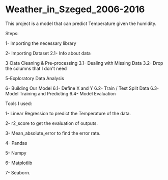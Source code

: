 # Weather_in_Szeged_2006-2016

This project is a model that can predict Temperature given the humidity.

Steps:

1- Importing the necessary library

2- Importing Dataset
2.1- Info about data

3-Data Cleaning & Pre-processing
3.1- Dealing with Missing Data
3.2- Drop the columns that I don't need

5-Exploratory Data Analysis

6- Building Our Model
6.1- Define X and Y
6.2- Train / Test Split Data
6.3- Model Training and Predicting
6.4- Model Evaluation

Tools I used:

1- Linear Regression to predict the Temperature of the data.

2- r2_score to get the evaluation of outputs.

3- Mean_absolute_error to find the error rate.

4- Pandas

5- Numpy

6- Matplotlib

7- Seaborn.
